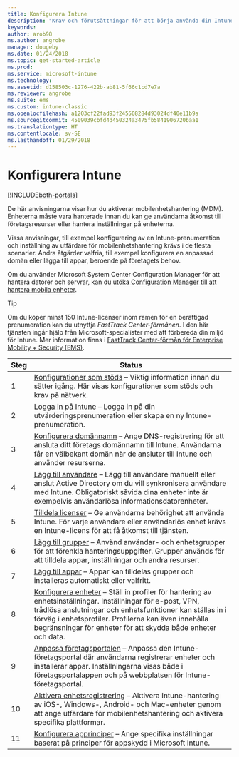 ```yaml
---
title: Konfigurera Intune
description: "Krav och förutsättningar för att börja använda din Intune-prenumeration"
keywords: 
author: arob98
ms.author: angrobe
manager: dougeby
ms.date: 01/24/2018
ms.topic: get-started-article
ms.prod: 
ms.service: microsoft-intune
ms.technology: 
ms.assetid: d158503c-1276-422b-ab81-5f66c1cd7e7a
ms.reviewer: angrobe
ms.suite: ems
ms.custom: intune-classic
ms.openlocfilehash: a1203cf22fad93f245508284d93024df40e11b9a
ms.sourcegitcommit: 4509039cbfd4d450324a3475fb5841906720baa1
ms.translationtype: HT
ms.contentlocale: sv-SE
ms.lasthandoff: 01/29/2018
---
```

# <a name="set-up-intune"></a>Konfigurera Intune

[!INCLUDE[both-portals](./includes/note-for-both-portals.md)]

De här anvisningarna visar hur du aktiverar mobilenhetshantering (MDM). Enheterna måste vara hanterade innan du kan ge användarna åtkomst till företagsresurser eller hantera inställningar på enheterna.

Vissa anvisningar, till exempel konfigurering av en Intune-prenumeration och inställning av utfärdare för mobilenhetshantering krävs i de flesta scenarier. Andra åtgärder valfria, till exempel konfigurera en anpassad domän eller lägga till appar, beroende på företagets behov.

Om du använder Microsoft System Center Configuration Manager för att hantera datorer och servrar, kan du [utöka Configuration Manager till att hantera mobila enheter](https://docs.microsoft.com/sccm/mdm/understand/choose-between-standalone-intune-and-hybrid-mobile-device-management).

>[!TIP]
>Om du köper minst 150 Intune-licenser inom ramen för en berättigad prenumeration kan du utnyttja *FastTrack Center-förmånen*. I den här tjänsten ingår hjälp från Microsoft-specialister med att förbereda din miljö för Intune. Mer information finns i [FastTrack Center-förmån för Enterprise Mobility + Security (EMS)](https://docs.microsoft.com/enterprise-mobility-security/Solutions/enterprise-mobility-fasttrack-program).



| Steg | Status  |
| ------------- |-------------|
| 1  | [Konfigurationer som stöds](supported-devices-browsers.md) – Viktig information innan du sätter igång. Här visas konfigurationer som stöds och krav på nätverk.|
| 2 |  [Logga in på Intune](account-sign-up.md) – Logga in på din utvärderingsprenumeration eller skapa en ny Intune-prenumeration. |  
| 3 | [Konfigurera domännamn](custom-domain-name-configure.md) – Ange DNS-registrering för att ansluta ditt företags domännamn till Intune. Användarna får en välbekant domän när de ansluter till Intune och använder resurserna.  |
| 4 | [Lägg till användare](users-add.md) – Lägg till användare manuellt eller anslut Active Directory om du vill synkronisera användare med Intune. Obligatoriskt såvida dina enheter inte är exempelvis användarlösa informationsdatorenheter. |
| 5 | [Tilldela licenser](licenses-assign.md) – Ge användarna behörighet att använda Intune. För varje användare eller användarlös enhet krävs en Intune-licens för att få åtkomst till tjänsten.|
| 6 |  [Lägg till grupper](groups-add.md) – Använd användar- och enhetsgrupper för att förenkla hanteringsuppgifter. Grupper används för att tilldela appar, inställningar och andra resurser. |
| 7 | [Lägg till appar](apps-add.md) – Appar kan tilldelas grupper och installeras automatiskt eller valfritt. |
| 8 | [Konfigurera enheter](device-profiles.md) – Ställ in profiler för hantering av enhetsinställningar. Inställningar för e-post, VPN, trådlösa anslutningar och enhetsfunktioner kan ställas in i förväg i enhetsprofiler. Profilerna kan även innehålla begränsningar för enheter för att skydda både enheter och data.  |
| 9 | [Anpassa företagsportalen](company-portal-app.md) – Anpassa den Intune-företagsportal där användarna registrerar enheter och installerar appar. Inställningarna visas både i företagsportalappen och på webbplatsen för Intune-företagsportal. |
| 10 | [Aktivera enhetsregistrering](mdm-authority-set.md) – Aktivera Intune-hantering av iOS-, Windows-, Android- och Mac-enheter genom att ange utfärdare för mobilenhetshantering och aktivera specifika plattformar. |
| 11 | [Konfigurera apprinciper](app-protection-policy.md) – Ange specifika inställningar baserat på principer för appskydd i Microsoft Intune. |
